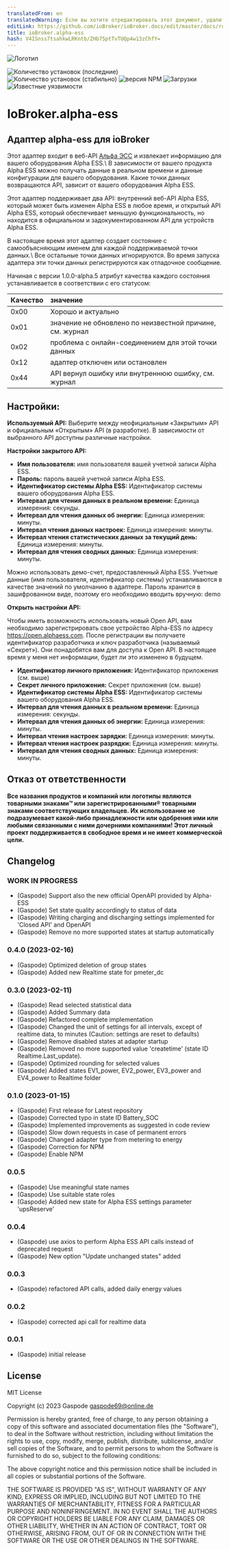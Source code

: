 ```yaml
---
translatedFrom: en
translatedWarning: Если вы хотите отредактировать этот документ, удалите поле «translationFrom», в противном случае этот документ будет снова автоматически переведен
editLink: https://github.com/ioBroker/ioBroker.docs/edit/master/docs/ru/adapterref/iobroker.alpha-ess/README.md
title: ioBroker.alpha-ess
hash: V4ISnss7tsahkwLRKntb/ZHb75ptTvTUQp4w13zChfY=
---
```

![Логотип](../../../en/adapterref/iobroker.alpha-ess/admin/alpha-ess.png)

![Количество установок (последние)](http://iobroker.live/badges/alpha-ess-installed.svg)
![Количество установок (стабильно)](http://iobroker.live/badges/alpha-ess-stable.svg)
![версия NPM](http://img.shields.io/npm/v/iobroker.alpha-ess.svg)
![Загрузки](https://img.shields.io/npm/dm/iobroker.alpha-ess.svg)
![Известные уязвимости](https://snyk.io/test/github/Gaspode69/ioBroker.alpha-ess/badge.svg)

# IoBroker.alpha-ess
## Адаптер alpha-ess для ioBroker
Этот адаптер входит в веб-API [Альфа ЭСС](https://www.alphaess.com/) и извлекает информацию для вашего оборудования Alpha ESS.\ В зависимости от вашего продукта Alpha ESS можно получать данные в реальном времени и данные конфигурации для вашего оборудования. Какие точки данных возвращаются API, зависит от вашего оборудования Alpha ESS.

Этот адаптер поддерживает два API: внутренний веб-API Alpha ESS, который может быть изменен Alpha ESS в любое время, и открытый API Alpha ESS, который обеспечивает меньшую функциональность, но находится в официальном и задокументированном API для устройств Alpha ESS.

В настоящее время этот адаптер создает состояние с самообъясняющим именем для каждой поддерживаемой точки данных.\ Все остальные точки данных игнорируются. Во время запуска адаптера эти точки данных регистрируются как отладочное сообщение.

Начиная с версии 1.0.0-alpha.5 атрибут качества каждого состояния устанавливается в соответствии с его статусом:

| Качество | значение |
|:--------|:--------------------------------------------------|
|0x00 |Хорошо и актуально |
|0x01 |значение не обновлено по неизвестной причине, см. журнал |
|0x02 |проблема с онлайн-соединением для этой точки данных |
|0x12 |адаптер отключен или остановлен |
|0x44 |API вернул ошибку или внутреннюю ошибку, см. журнал |

## Настройки:
**Используемый API:** Выберите между неофициальным «Закрытым» API и официальным «Открытым» API (в разработке). В зависимости от выбранного API доступны различные настройки.

**Настройки закрытого API:**

- **Имя пользователя:** имя пользователя вашей учетной записи Alpha ESS.
- **Пароль:** пароль вашей учетной записи Alpha ESS.
- **Идентификатор системы Alpha ESS:** Идентификатор системы вашего оборудования Alpha ESS.
- **Интервал для чтения данных в реальном времени:** Единица измерения: секунды.
- **Интервал для чтения данных об энергии:** Единица измерения: минуты.
- **Интервал чтения данных настроек:** Единица измерения: минуты.
- **Интервал чтения статистических данных за текущий день:** Единица измерения: минуты.
- **Интервал для чтения сводных данных:** Единица измерения: минуты.

Можно использовать демо-счет, предоставленный Alpha ESS. Учетные данные (имя пользователя, идентификатор системы) устанавливаются в качестве значений по умолчанию в адаптере.
Пароль хранится в зашифрованном виде, поэтому его необходимо вводить вручную: demo

**Открыть настройки API:**

Чтобы иметь возможность использовать новый Open API, вам необходимо зарегистрировать свое устройство Alpha-ESS по адресу https://open.alphaess.com. После регистрации вы получаете идентификатор разработчика и ключ разработчика (называемый «Секрет»). Они понадобятся вам для доступа к Open API. В настоящее время у меня нет информации, будет ли это изменено в будущем.

- **Идентификатор личного приложения:** Идентификатор приложения (см. выше)
- **Секрет личного приложения:** Секрет приложения (см. выше)
- **Идентификатор системы Alpha ESS:** Идентификатор системы вашего оборудования Alpha ESS.
- **Интервал для чтения данных в реальном времени:** Единица измерения: секунды.
- **Интервал для чтения данных об энергии:** Единица измерения: минуты.
- **Интервал чтения настроек зарядки:** Единица измерения: минуты.
- **Интервал чтения настроек разрядки:** Единица измерения: минуты.
- **Интервал для чтения сводных данных:** Единица измерения: минуты.

## Отказ от ответственности
**Все названия продуктов и компаний или логотипы являются товарными знаками™ или зарегистрированными® товарными знаками соответствующих владельцев. Их использование не подразумевает какой-либо принадлежности или одобрения ими или любыми связанными с ними дочерними компаниями! Этот личный проект поддерживается в свободное время и не имеет коммерческой цели.**

## Changelog

### **WORK IN PROGRESS**

-   (Gaspode) Support also the new official OpenAPI provided by Alpha-ESS
-   (Gaspode) Set state quality accordingly to status of data
-   (Gaspode) Writing charging and discharging settings implemented for 'Closed API' and OpenAPI
-   (Gaspode) Remove no more supported states at startup automatically

### 0.4.0 (2023-02-16)

-   (Gaspode) Optimized deletion of group states
-   (Gaspode) Added new Realtime state for pmeter_dc

### 0.3.0 (2023-02-11)

-   (Gaspode) Read selected statistical data
-   (Gaspode) Added Summary data
-   (Gaspode) Refactored complete implementation
-   (Gaspode) Changed the unit of settings for all intervals, except of realtime data, to minutes (Caution: settings are reset to defaults)
-   (Gaspode) Remove disabled states at adapter startup
-   (Gaspode) Removed no more supported value 'createtime' (state ID Realtime.Last_update).
-   (Gaspode) Optimized rounding for selected values
-   (Gaspode) Added states EV1_power, EV2_power, EV3_power and EV4_power to Realtime folder

### 0.1.0 (2023-01-15)

-   (Gaspode) First release for Latest repository
-   (Gaspode) Corrected typo in state ID Battery_SOC
-   (Gaspode) Implemented improvements as suggested in code review
-   (Gaspode) Slow down requests in case of permanent errors
-   (Gaspode) Changed adapter type from metering to energy
-   (Gaspode) Correction for NPM
-   (Gaspode) Enable NPM

### 0.0.5

-   (Gaspode) Use meaningful state names
-   (Gaspode) Use suitable state roles
-   (Gaspode) Added new state for Alpha ESS settings parameter 'upsReserve'

### 0.0.4

-   (Gaspode) use axios to perform Alpha ESS API calls instead of deprecated request
-   (Gaspode) New option "Update unchanged states" added

### 0.0.3

-   (Gaspode) refactored API calls, added daily energy values

### 0.0.2

-   (Gaspode) corrected api call for realtime data

### 0.0.1

-   (Gaspode) initial release

## License

MIT License

Copyright (c) 2023 Gaspode <gaspode69@online.de>

Permission is hereby granted, free of charge, to any person obtaining a copy
of this software and associated documentation files (the "Software"), to deal
in the Software without restriction, including without limitation the rights
to use, copy, modify, merge, publish, distribute, sublicense, and/or sell
copies of the Software, and to permit persons to whom the Software is
furnished to do so, subject to the following conditions:

The above copyright notice and this permission notice shall be included in all
copies or substantial portions of the Software.

THE SOFTWARE IS PROVIDED "AS IS", WITHOUT WARRANTY OF ANY KIND, EXPRESS OR
IMPLIED, INCLUDING BUT NOT LIMITED TO THE WARRANTIES OF MERCHANTABILITY,
FITNESS FOR A PARTICULAR PURPOSE AND NONINFRINGEMENT. IN NO EVENT SHALL THE
AUTHORS OR COPYRIGHT HOLDERS BE LIABLE FOR ANY CLAIM, DAMAGES OR OTHER
LIABILITY, WHETHER IN AN ACTION OF CONTRACT, TORT OR OTHERWISE, ARISING FROM,
OUT OF OR IN CONNECTION WITH THE SOFTWARE OR THE USE OR OTHER DEALINGS IN THE
SOFTWARE.